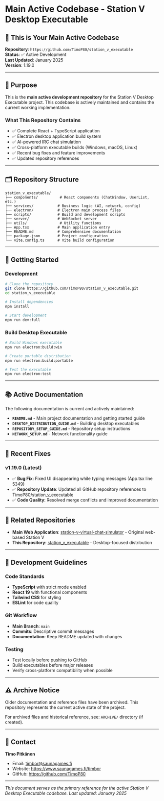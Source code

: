 # Main Active Codebase - Station V Desktop Executable

## 📌 This is Your Main Active Codebase

**Repository**: `https://github.com/TimoP80/station_v_executable`  
**Status**: ✅ Active Development  
**Last Updated**: January 2025  
**Version**: 1.19.0  

---

## 🎯 Purpose

This is the **main active development repository** for the Station V Desktop Executable project. This codebase is actively maintained and contains the current working implementation.

### What This Repository Contains

- ✅ Complete React + TypeScript application
- ✅ Electron desktop application build system
- ✅ AI-powered IRC chat simulation
- ✅ Cross-platform executable builds (Windows, macOS, Linux)
- ✅ Recent bug fixes and feature improvements
- ✅ Updated repository references

---

## 🗂️ Repository Structure

```
station_v_executable/
├── components/          # React components (ChatWindow, UserList, etc.)
├── services/           # Business logic (AI, network, config)
├── electron/           # Electron main process files
├── scripts/            # Build and development scripts
├── server/             # WebSocket server
├── utils/               # Utility functions
├── App.tsx             # Main application entry
├── README.md           # Comprehensive documentation
├── package.json        # Project configuration
└── vite.config.ts      # Vite build configuration
```

---

## 🚀 Getting Started

### Development

```bash
# Clone the repository
git clone https://github.com/TimoP80/station_v_executable.git
cd station_v_executable

# Install dependencies
npm install

# Start development
npm run dev:full
```

### Build Desktop Executable

```bash
# Build Windows executable
npm run electron:build:win

# Create portable distribution
npm run electron:build:portable

# Test the executable
npm run electron:test
```

---

## 📚 Active Documentation

The following documentation is current and actively maintained:

- **`README.md`** - Main project documentation and getting started guide
- **`DESKTOP_DISTRIBUTION_GUIDE.md`** - Building desktop executables
- **`REPOSITORY_SETUP_GUIDE.md`** - Repository setup instructions
- **`NETWORK_SETUP.md`** - Network functionality guide

---

## 🐛 Recent Fixes

### v1.19.0 (Latest)

- ✅ **Bug Fix**: Fixed UI disappearing while typing messages (App.tsx line 5349)
- ✅ **Repository Update**: Updated all GitHub repository references to TimoP80/station_v_executable
- ✅ **Code Quality**: Resolved merge conflicts and improved documentation

---

## 🔗 Related Repositories

- **Main Web Application**: [station-v-virtual-chat-simulator](https://github.com/TimoP80/station-v-virtual-chat-simulator) - Original web-based Station V
- **This Repository**: [station_v_executable](https://github.com/TimoP80/station_v_executable) - Desktop-focused distribution

---

## 📝 Development Guidelines

### Code Standards

- **TypeScript** with strict mode enabled
- **React 19** with functional components
- **Tailwind CSS** for styling
- **ESLint** for code quality

### Git Workflow

- **Main Branch**: `main`
- **Commits**: Descriptive commit messages
- **Documentation**: Keep README updated with changes

### Testing

- Test locally before pushing to GitHub
- Build executables before major releases
- Verify cross-platform compatibility when possible

---

## ⚠️ Archive Notice

Older documentation and reference files have been archived. This repository represents the current active state of the project.

For archived files and historical reference, see: `ARCHIVE/` directory (if created).

---

## 👤 Contact

**Timo Pitkänen**
- Email: timbor@saunagames.fi
- Website: https://www.saunagames.fi/timbor
- GitHub: https://github.com/TimoP80

---

*This document serves as the primary reference for the active Station V Desktop Executable codebase. Last updated: January 2025*

